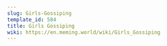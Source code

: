 ```yaml
---
slug: Girls-Gossiping
template_id: 584
title: Girls Gossiping
wiki: https://en.meming.world/wiki/Girls_Gossiping
---
```

